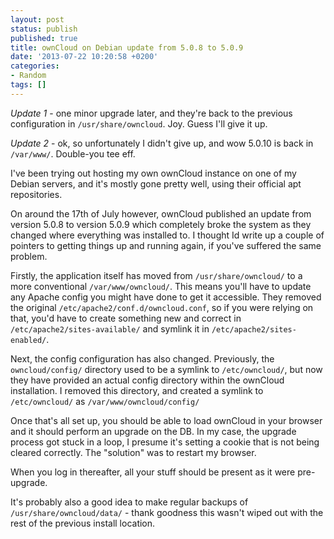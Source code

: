 ```yaml
---
layout: post
status: publish
published: true
title: ownCloud on Debian update from 5.0.8 to 5.0.9
date: '2013-07-22 10:20:58 +0200'
categories:
- Random
tags: []
---
```


*Update 1* - one minor upgrade later, and they're back to the previous
configuration in `/usr/share/owncloud`. Joy. Guess I'll give it up.

*Update 2* - ok, so unfortunately I didn't give up, and wow 5.0.10 is
back in `/var/www/`. Double-you tee eff.

I've been trying out hosting my own ownCloud instance on one of my
Debian servers, and it's mostly gone pretty well, using their official
apt repositories.

On around the 17th of July however, ownCloud published an update from
version 5.0.8 to version 5.0.9 which completely broke the system as they
changed where everything was installed to. I thought Id write up a
couple of pointers to getting things up and running again, if you've
suffered the same problem.

Firstly, the application itself has moved from `/usr/share/owncloud/` to
a more conventional `/var/www/owncloud/`. This means you'll have to
update any Apache config you might have done to get it accessible. They
removed the original `/etc/apache2/conf.d/owncloud.conf`, so if you were
relying on that, you'd have to create something new and correct in
`/etc/apache2/sites-available/` and symlink it in
`/etc/apache2/sites-enabled/`.

Next, the config configuration has also changed. Previously, the
`owncloud/config/` directory used to be a symlink to `/etc/owncloud/`,
but now they have provided an actual config directory within the
ownCloud installation. I removed this directory, and created a symlink
to `/etc/owncloud/` as `/var/www/owncloud/config/`

Once that's all set up, you should be able to load ownCloud in your
browser and it should perform an upgrade on the DB. In my case, the
upgrade process got stuck in a loop, I presume it's setting a cookie
that is not being cleared correctly. The "solution" was to restart my
browser.

When you log in thereafter, all your stuff should be present as it were
pre-upgrade.

It's probably also a good idea to make regular backups of
`/usr/share/owncloud/data/` - thank goodness this wasn't wiped out with
the rest of the previous install location.

